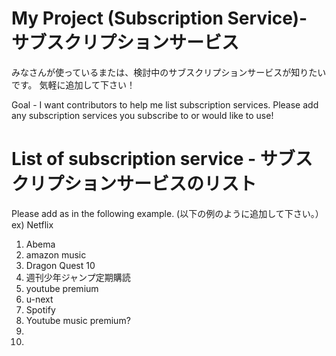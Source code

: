 # My Project (Subscription Service)- サブスクリプションサービス
みなさんが使っているまたは、検討中のサブスクリプションサービスが知りたいです。
気軽に追加して下さい！

Goal - I want contributors to help me list subscription services.
Please add any subscription services you subscribe to or would like to use!

# List of subscription service - サブスクリプションサービスのリスト
Please add as in the following example. (以下の例のように追加して下さい。）<br/>
ex) Netflix
1. Abema
2. amazon music
3. Dragon Quest 10
4. 週刊少年ジャンプ定期購読
5. youtube premium
6. u-next
7. Spotify
8. Youtube music premium?
9. 
10. 

